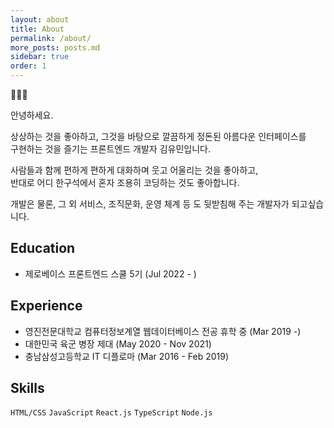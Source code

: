 ```yaml
---
layout: about
title: About
permalink: /about/
more_posts: posts.md
sidebar: true
order: 1
---
```


🙇🏻‍♂️

안녕하세요.

상상하는 것을 좋아하고, 그것을 바탕으로 깔끔하게 정돈된 아름다운 인터페이스를  
구현하는 것을 즐기는 프론트엔드 개발자 김유민입니다.

사람들과 함께 편하게 편하게 대화하며 웃고 어울리는 것을 좋아하고,  
반대로 어디 한구석에서 혼자 조용히 코딩하는 것도 좋아합니다.

개발은 물론, 그 외 서비스, 조직문화, 운영 체계 등 도 뒷받침해 주는 개발자가 되고싶습니다.

## Education

- 제로베이스 프론트엔드 스쿨 5기 (Jul 2022 - )

## Experience

- 영진전문대학교 컴퓨터정보계열 웹데이터베이스 전공 휴학 중 (Mar 2019 -)
- 대한민국 육군 병장 제대 (May 2020 - Nov 2021)
- 충남삼성고등학교 IT 디플로마 (Mar 2016 - Feb 2019)

## Skills

`HTML/CSS` `JavaScript` `React.js` `TypeScript` `Node.js`
